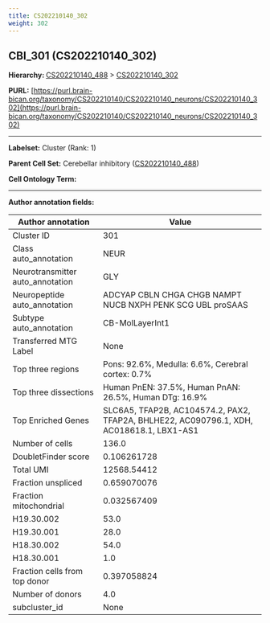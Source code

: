 ```yaml
---
title: CS202210140_302
weight: 302
---
```

## CBI_301 (CS202210140_302)
<b>Hierarchy: </b>
[CS202210140_488](../CS202210140_488) >
[CS202210140_302](../CS202210140_302)

**PURL:** [https://purl.brain-bican.org/taxonomy/CS202210140/CS202210140_neurons/CS202210140_302](https://purl.brain-bican.org/taxonomy/CS202210140/CS202210140_neurons/CS202210140_302)

---


**Labelset:** Cluster (Rank: 1)

**Parent Cell Set:** Cerebellar inhibitory ([CS202210140_488](../CS202210140_488))



**Cell Ontology Term:** 

[MARKER GENES.]: #


---

[TRANSFERRED ANNOTATIONS.]: #


[AUTHOR ANNOTATION FIELDS.]: #


**Author annotation fields:**

| Author annotation | Value |
|-------------------|-------|
|Cluster ID|301|
|Class auto_annotation|NEUR|
|Neurotransmitter auto_annotation|GLY|
|Neuropeptide auto_annotation|ADCYAP CBLN CHGA CHGB NAMPT NUCB NXPH PENK SCG UBL proSAAS|
|Subtype auto_annotation|CB-MolLayerInt1|
|Transferred MTG Label|None|
|Top three regions|Pons: 92.6%, Medulla: 6.6%, Cerebral cortex: 0.7%|
|Top three dissections|Human PnEN: 37.5%, Human PnAN: 26.5%, Human DTg: 16.9%|
|Top Enriched Genes|SLC6A5, TFAP2B, AC104574.2, PAX2, TFAP2A, BHLHE22, AC090796.1, XDH, AC018618.1, LBX1-AS1|
|Number of cells|136.0|
|DoubletFinder score|0.106261728|
|Total UMI|12568.54412|
|Fraction unspliced|0.659070076|
|Fraction mitochondrial|0.032567409|
|H19.30.002|53.0|
|H19.30.001|28.0|
|H18.30.002|54.0|
|H18.30.001|1.0|
|Fraction cells from top donor|0.397058824|
|Number of donors|4.0|
|subcluster_id|None|
